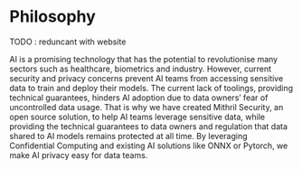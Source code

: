 # Philosophy

TODO : reduncant with website

AI is a promising technology that has the potential to revolutionise many sectors such as healthcare, biometrics and industry. However, current security and privacy concerns prevent AI teams from accessing sensitive data to train and deploy their models. The current lack of toolings, providing technical guarantees, hinders AI adoption due to data owners’ fear of uncontrolled data usage.
That is why we have created Mithril Security, an open source solution, to help AI teams leverage sensitive data, while providing the technical guarantees to data owners and regulation that data shared to AI models remains protected at all time.
By leveraging Confidential Computing and existing AI solutions like ONNX or Pytorch, we make AI privacy easy for data teams.
